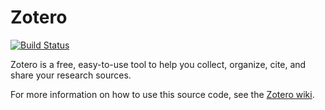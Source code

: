 Zotero
======
[![Build Status](https://travis-ci.org/zotero/zotero.svg?branch=4.0)](https://travis-ci.org/zotero/zotero)

Zotero is a free, easy-to-use tool to help you collect, organize, cite, and share your research sources.

For more information on how to use this source code, see the [Zotero wiki](http://www.zotero.org/support/dev/source_code).
